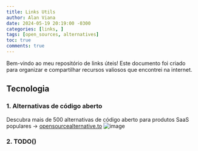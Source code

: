```yaml
---
title: Links Utils
author: Alan Viana
date: 2024-05-19 20:19:00 -0300
categories: [links, ]
tags: [open_sources, alternatives]
toc: true
comments: true
---
```

Bem-vindo ao meu repositório de links úteis! Este documento foi criado para organizar e compartilhar recursos valiosos que encontrei na internet. 

## Tecnologia
### 1. Alternativas de código aberto
Descubra mais de 500 alternativas de código aberto para produtos SaaS populares
-> [opensourcealternative.to](https://www.opensourcealternative.to/)
![image](https://github.com/alanvianaa/alanvianaa.github.io/assets/24778143/c9b9fa9f-76c7-4a42-bd76-b87be08b7d21)

### 2. TODO()

